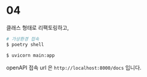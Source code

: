 # 04

클래스 형태로 리팩토링하고, 

```bash
# 가상환경 접속
$ poetry shell

$ uvicorn main:app
```

openAPI 접속 url 은 `http://localhost:8000/docs` 입니다.